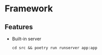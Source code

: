 # Framework

## Features

* Built-in server
    ```
    cd src && poetry run runserver app:app
    ```